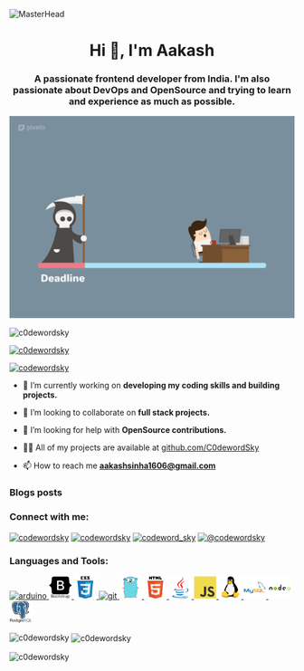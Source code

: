 ![MasterHead](https://user-images.githubusercontent.com/10498744/210012254-234538ff-d198-48aa-8964-37e6fd45d227.gif)

<h1 align="center">Hi 👋, I'm Aakash</h1>
<h3 align="center">A passionate frontend developer from India. I'm also passionate about DevOps and OpenSource and trying to learn and experience as much as possible.</h3>
<center><img align="centre" alt="coder gif" width="600"  src="https://raw.githubusercontent.com/ratul16/ratul16/master/img/cover.gif"></center>


<p align="left"> <img src="https://komarev.com/ghpvc/?username=c0dewordsky&label=Profile%20views&color=0e75b6&style=flat" alt="c0dewordsky" /> </p>

<p align="left"> <a href="https://github.com/ryo-ma/github-profile-trophy"><img src="https://github-profile-trophy.vercel.app/?username=c0dewordsky" alt="c0dewordsky" /></a> </p>

<p align="left"> <a href="https://twitter.com/codewordsky" target="blank"><img src="https://img.shields.io/twitter/follow/codewordsky?logo=twitter&style=for-the-badge" alt="codewordsky" /></a> </p>

- 🔭 I’m currently working on **developing my coding skills and building projects.**

- 👯 I’m looking to collaborate on **full stack projects.**

- 🤝 I’m looking for help with **OpenSource contributions.**

- 👨‍💻 All of my projects are available at [github.com/C0dewordSky](github.com/C0dewordSky)

- 📫 How to reach me **aakashsinha1606@gmail.com**

### Blogs posts
<!-- BLOG-POST-LIST:START -->
<!-- BLOG-POST-LIST:END -->

<h3 align="left">Connect with me:</h3>
<p align="left">
<a href="https://dev.to/codewordsky" target="blank"><img align="center" src="https://raw.githubusercontent.com/rahuldkjain/github-profile-readme-generator/master/src/images/icons/Social/devto.svg" alt="codewordsky" height="30" width="40" /></a>
<a href="https://twitter.com/codewordsky" target="blank"><img align="center" src="https://raw.githubusercontent.com/rahuldkjain/github-profile-readme-generator/master/src/images/icons/Social/twitter.svg" alt="codewordsky" height="30" width="40" /></a>
<a href="https://instagram.com/codeword_sky" target="blank"><img align="center" src="https://raw.githubusercontent.com/rahuldkjain/github-profile-readme-generator/master/src/images/icons/Social/instagram.svg" alt="codeword_sky" height="30" width="40" /></a>
<a href="https://hashnode.com/@codewordsky" target="blank"><img align="center" src="https://raw.githubusercontent.com/rahuldkjain/github-profile-readme-generator/master/src/images/icons/Social/hashnode.svg" alt="@codewordsky" height="30" width="40" /></a>
</p>

<h3 align="left">Languages and Tools:</h3>
<p align="left"> <a href="https://www.arduino.cc/" target="_blank" rel="noreferrer"> <img src="https://cdn.worldvectorlogo.com/logos/arduino-1.svg" alt="arduino" width="40" height="40"/> </a> <a href="https://getbootstrap.com" target="_blank" rel="noreferrer"> <img src="https://raw.githubusercontent.com/devicons/devicon/master/icons/bootstrap/bootstrap-plain-wordmark.svg" alt="bootstrap" width="40" height="40"/> </a> <a href="https://www.w3schools.com/css/" target="_blank" rel="noreferrer"> <img src="https://raw.githubusercontent.com/devicons/devicon/master/icons/css3/css3-original-wordmark.svg" alt="css3" width="40" height="40"/> </a> <a href="https://git-scm.com/" target="_blank" rel="noreferrer"> <img src="https://www.vectorlogo.zone/logos/git-scm/git-scm-icon.svg" alt="git" width="40" height="40"/> </a> <a href="https://golang.org" target="_blank" rel="noreferrer"> <img src="https://raw.githubusercontent.com/devicons/devicon/master/icons/go/go-original.svg" alt="go" width="40" height="40"/> </a> <a href="https://www.w3.org/html/" target="_blank" rel="noreferrer"> <img src="https://raw.githubusercontent.com/devicons/devicon/master/icons/html5/html5-original-wordmark.svg" alt="html5" width="40" height="40"/> </a> <a href="https://www.java.com" target="_blank" rel="noreferrer"> <img src="https://raw.githubusercontent.com/devicons/devicon/master/icons/java/java-original.svg" alt="java" width="40" height="40"/> </a> <a href="https://developer.mozilla.org/en-US/docs/Web/JavaScript" target="_blank" rel="noreferrer"> <img src="https://raw.githubusercontent.com/devicons/devicon/master/icons/javascript/javascript-original.svg" alt="javascript" width="40" height="40"/> </a> <a href="https://www.linux.org/" target="_blank" rel="noreferrer"> <img src="https://raw.githubusercontent.com/devicons/devicon/master/icons/linux/linux-original.svg" alt="linux" width="40" height="40"/> </a> <a href="https://www.mysql.com/" target="_blank" rel="noreferrer"> <img src="https://raw.githubusercontent.com/devicons/devicon/master/icons/mysql/mysql-original-wordmark.svg" alt="mysql" width="40" height="40"/> </a> <a href="https://nodejs.org" target="_blank" rel="noreferrer"> <img src="https://raw.githubusercontent.com/devicons/devicon/master/icons/nodejs/nodejs-original-wordmark.svg" alt="nodejs" width="40" height="40"/> </a> <a href="https://www.postgresql.org" target="_blank" rel="noreferrer"> <img src="https://raw.githubusercontent.com/devicons/devicon/master/icons/postgresql/postgresql-original-wordmark.svg" alt="postgresql" width="40" height="40"/> </a> </p>

<p><img align="left" src="https://github-readme-stats.vercel.app/api/top-langs?username=c0dewordsky&show_icons=true&locale=en&layout=compact" alt="c0dewordsky" /></p>

<p>&nbsp;<img align="center" src="https://github-readme-stats.vercel.app/api?username=c0dewordsky&show_icons=true&locale=en" alt="c0dewordsky" /></p>

<p><img align="center" src="https://github-readme-streak-stats.herokuapp.com/?user=c0dewordsky&" alt="c0dewordsky" /></p>
